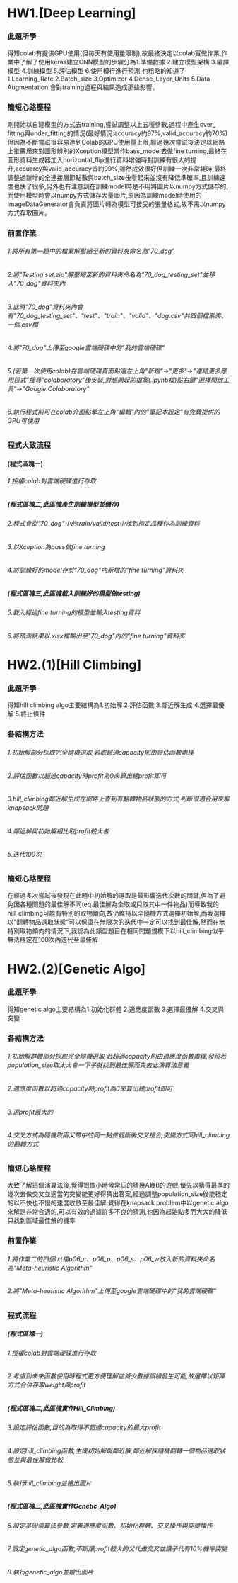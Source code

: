 # HW1.[Deep Learning]

### 此題所學
得知colab有提供GPU使用(但每天有使用量限制),故最終決定以colab實做作業,作業中了解了使用keras建立CNN模型的步驟分為1.準備數據 2.建立模型架構 3.編譯模型 4.訓練模型 5.評估模型 6.使用模行進行預測,也粗略的知道了1.Learning_Rate 2.Batch_size 3.Optimizer 4.Dense_Layer_Units 5.Data Augmentation 會對training過程與結果造成那些影響。

### 簡短心路歷程
剛開始以自建模型的方式去training,嘗試調整以上五種參數,過程中產生over_ fitting與under_fitting的情況(最好情況:accuracy約97%,valid_accuracy約70%)但因為不斷嘗試很容易達到Colab的GPU使用量上限,經過幾次嘗試後決定以網路上推薦用來對圖形辨別的Xception模型當作bass_model去做fine turning,最終在圖形資料生成器加入horizontal_flip進行資料增強時對訓練有很大的提升,accuarcy與valid_accuracy皆約99%,雖然成效很好但訓練一次非常耗時,最終調整過新增的全連接層節點數與batch_size後看起來並沒有降低準確率,且訓練速度也快了很多,另外也有注意到在訓練model時是不用將圖片以numpy方式儲存的,而使用模型時會以numpy方式儲存大量圖片,原因為訓練model時使用的ImageDataGenerator會負責將圖片轉為模型可接受的張量格式,故不需以numpy方式存取圖片。

### 前置作業
###### 1.將所有第一題中的檔案解壓縮至新的資料夾命名為"70_dog"
###### 2.將"Testing set.zip"解壓縮至新的資料夾命名為"70_dog_testing_set"並移入"70_dog"資料夾內
###### 3.此時"70_dog"資料夾內會有"70_dog_testing_set"、"test"、"train"、"valid"、"dog.csv"共四個檔案夾、一個.csv檔
###### 4.將"70_dog"上傳至google雲端硬碟中的"我的雲端硬碟"
###### 5.(若第一次使用colab)在雲端硬碟頁面點選左上角"新增"->"更多"->"連結更多應用程式"搜尋"colaboratory"後安裝,對想開起的檔案(.ipynb檔)點右鍵"選擇開啟工具"->"Google Colaboratory"
###### 6.執行程式前可在colab介面點擊左上角"編輯"內的"筆記本設定"有免費提供的GPU可使用


### 程式大致流程
#### (程式區塊一)
###### 1.授權colab對雲端硬碟進行存取  

##### (程式區塊二,此區塊產生訓練模型並儲存)
###### 2.程式會從"70_dog"中的train/valid/test中找到指定品種作為訓練資料
###### 3.以Xception為bass做fine turning
###### 4.將訓練好的model存於"70_dog"內新增的"fine turning"資料夾  


##### (程式區塊三,此區塊載入訓練好的模型做testing)
###### 5.載入經過fine turning的模型並輸入testing資料
###### 6.將預測結果以.xlsx檔輸出至"70_dog"內的"fine turning"資料夾





# HW2.(1)[Hill Climbing]

### 此題所學
得知hill climbing algo主要結構為1.初始解 2.評估函數 3.鄰近解生成 4.選擇最優解 5.終止條件

### 各結構方法
###### 1.初始解部分採取完全隨機選取,若取超過capacity則由評估函數處理
###### 2.評估函數以超過capacity時profit為0來算出總profit即可 
###### 3.hill_climbing鄰近解生成在網路上查到有翻轉物品狀態的方式,判斷很適合用來解knapsack問題
###### 4.鄰近解與初始解相比取profit較大者
###### 5.迭代100次

### 簡短心路歷程
在經過多次嘗試後發現在此題中初始解的選取是最影響迭代次數的關鍵,但為了避免因各種問題的最佳解不同(eq.最佳解為全取或只取其中一件物品)而導致我的hill_climbing可能有特別的取物傾向,故仍維持以全隨機方式選擇初始解,而我選擇以"翻轉物品選取狀態"可以保證在無限次的迭代中一定可以找到最佳解,然而在無特別取物傾向的情況下,我認為此類型題目在相同問題規模下以hill_climbing似乎無法穩定在100次內迭代至最佳解

# HW2.(2)[Genetic Algo]

### 此題所學
得知genetic algo主要結構為1.初始化群體 2.適應度函數 3.選擇最優解 4.交叉與突變

### 各結構方法
###### 1.初始解群體部分採取完全隨機選取,若超過capacity則由適應度函數處理,發現若population_size取太大會一下子就找到最佳解而失去此演算法意義 
###### 2.適應度函數以超過capacity時profit為0來算出總profit即可 
###### 3.選profit最大的 
###### 4.交叉方式為隨機取兩父帶中的同一點做截斷後交叉接合,突變方式同hill_climbing的翻轉方式

### 簡短心路歷程
大致了解這個演算法後,覺得很像小時候常玩的猜幾A幾B的遊戲,優先以猜得最準的幾次去做交叉並適當的突變能更好得猜出答案,經過調整population_size後能穩定的以不快也不慢的速度收斂至最佳解,覺得在knapsack problem中以genetic algo來解是非常合適的,可以有效的過濾許多不良的猜測,也因為起始點多而大大的降低只找到區域最佳解的機率



### 前置作業
###### 1.將作業二的四個txt檔p06_c、p06_p、p06_s、p06_w放入新的資料夾命名為"Meta-heuristic Algorithm"
###### 2.將"Meta-heuristic Algorithm"上傳至google雲端硬碟中的"我的雲端硬碟"

### 程式流程

##### (程式區塊一)
###### 1.授權colab對雲端硬碟進行存取
###### 2.考慮到未來函數使用時程式更方便理解並減少數據誤植發生可能,故選擇以矩陣方式合併存取weight與profit 


##### (程式區塊二,此區塊實作Hill_Climbing)
###### 3.設定評估函數,目的為取得不超過capacity的最大profit
###### 4.設定hill_climbing函數,生成初始解與鄰近解,鄰近解採隨機翻轉一個物品選取狀態並與最佳解做比較
###### 5.執行hill_climbing並繪出圖片 


##### (程式區塊三,此區塊實作Genetic_Algo)
###### 6.設定基因演算法參數,定義適應度函數、初始化群體、交叉操作與突變操作
###### 7.設定genetic_algo函數,不斷讓profit較大的父代做交叉並讓子代有10%機率突變
###### 8.執行genetic_algo並繪出圖片
